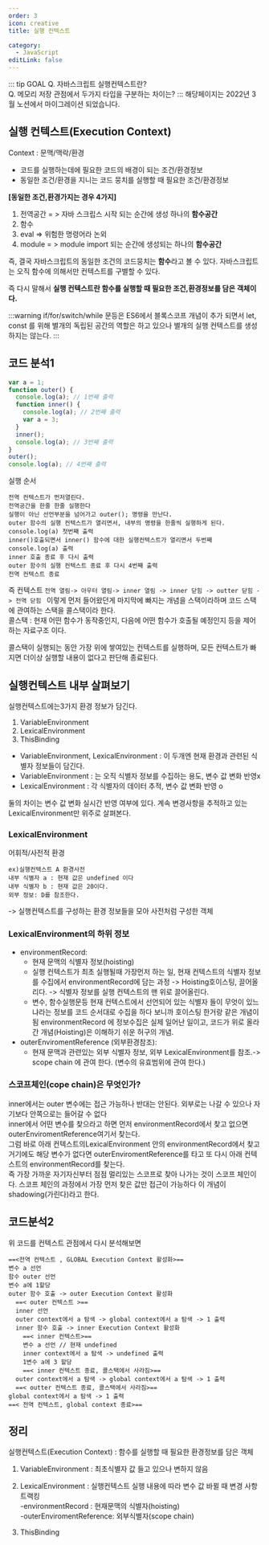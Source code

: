 ```yaml
---
order: 3
icon: creative
title: 실행 컨텍스트

category:
  - JavaScript
editLink: false
---
```


::: tip GOAL
Q. 자바스크립트 실행컨텍스트란?  
Q. 메모리 저장 관점에서 두가지 타입을 구분하는 차이는?
:::
해당페이지는 2022년 3월 노션에서 마이그레이션 되었습니다.

## 실행 컨텍스트(Execution Context)

Context : 문맥/맥락/환경

- 코드를 실행하는데에 필요한 코드의 배경이 되는 조건/환경정보
- 동일한 조건/환경을 지니는 코드 뭉치를 실행할 때 필요한 조건/환경정보

**[동일한 조건,환경가지는 경우 4가지]**

1. 전역공간 = > 자바 스크립스 시작 되는 순간에 생성 하나의 **함수공간**
2. 함수
3. eval => 위험한 명령어라 논외
4. module = > module import 되는 순간에 생성되는 하나의 **함수공간**

즉, 결국 자바스크립트의 동일한 조건의 코드뭉치는 **함수**라고 볼 수 있다.
자바스크립트는 오직 함수에 의해서만 컨텍스트를 구별할 수 있다.

즉 다시 말해서 **실행 컨텍스트란 함수를 실행할 때 필요한 조건,환경정보를 담은 객체이다.**

:::warning
if/for/switch/while 문등은 ES6에서 블록스코프 개념이 추가 되면서 let, const 를 위해 별개의 독립된 공간의 역할은 하고 있으나 별개의 실행 컨텍스트를 생성하지는 않는다.
:::

## 코드 분석1

```js
var a = 1;
function outer() {
  console.log(a); // 1번째 출력
  function inner() {
    console.log(a); // 2번째 출력
    var a = 3;
  }
  inner();
  console.log(a); // 3번째 출력
}
outer();
console.log(a); // 4번째 출력
```

실행 순서

```
전역 컨텍스트가 먼저열린다.
전역공간을 한줄 한줄 실행한다
실행이 아닌 선언부분을 넘어가고 outer(); 명령을 만난다.
outer 함수의 실행 컨텍스트가 열리면서, 내부의 명령을 한줄씩 실행하게 된다.
console.log(a) 첫번째 출력
inner()호출되면서 inner() 함수에 대한 실행컨텍스트가 열리면서 두번째 console.log(a) 출력
inner 호출 종료 후 다시 출력
outer 함수의 실행 컨텍스트 종료 후 다시 4번째 출력
전역 컨텍스트 종료
```

즉 컨텍스트 `전역 열림-> 아우터 열림-> inner 열림 -> inner 닫힘 -> outter 닫힘 -> 전역 닫힘 `
이렇게 먼저 들어왔던게 마지막에 빠지는 개념을 스택이라하며 코드 스택에 관여하는 스택을 콜스택이라 한다.  
콜스택 : 현재 어떤 함수가 동작중인지, 다음에 어떤 함수가 호출될 예정인지 등을 제어하는 자료구조 이다.

콜스택이 실행되는 동안 가장 위에 쌓여있는 컨텍스트를 실행하며, 모든 컨텍스트가 빠지면 더이상 실행할 내용이 없다고 판단해 종료된다.

## 실행컨텍스트 내부 살펴보기

실행컨텍스트에는3가지 환경 정보가 담긴다.

1. VariableEnvironment
2. LexicalEnvironment
3. ThisBinding

- VariableEnvironment, LexicalEnvironment : 이 두개엔 현재 환경과 관련된 식별자 정보들이 담긴다.
- VariableEnvironment : 는 오직 식별자 정보를 수집하는 용도, 변수 값 변화 반영x
- LexicalEnvironment : 각 식별자의 데이터 추적, 변수 값 변화 반영 o

둘의 차이는 변수 값 변화 실시간 반영 여부에 있다. 계속 변경사항을 추적하고 있는 LexicalEnvironment만 위주로 살펴본다.

### LexicalEnvironment

어휘적/사전적 환경

```
ex)실행컨텍스트 A 환경사전
내부 식별자 a : 현재 값은 undefined 이다
내부 식별자 b : 현재 값은 20이다.
외부 정보: D를 참조한다.
```

-> 실행컨텍스트를 구성하는 환경 정보들을 모아 사전처럼 구성한 객체

### LexicalEnvironment의 하위 정보

- environmentRecord:
  - 현재 문맥의 식별자 정보(hoisting)
  - 실행 컨텍스트가 최초 실행될때 가장먼저 하는 일, 현재 컨텍스트의 식별자 정보를 수집에서 environmentRecord에 담는 과정 -> Hoisting호이스팅, 끌어올리다. -> 식별자 정보를 실행 컨텍스트의 맨 위로 끌어올린다.
  - 변수, 함수실행문등 현재 컨텍스트에서 선언되어 있는 식별자 들이 무엇이 있느냐라는 정보를 코드 순서대로 수집을 하다 보니까 호이스팅 한거랑 같은 개념이됨 environmentRecord 에 정보수집은 실제 일어난 일이고, 코드가 위로 올라간 개념(Hoisting)은 이해하기 쉬운 허구의 개념.
- outerEnviromentReference (외부환경참조):
  - 현재 문맥과 관련있는 외부 식별자 정보, 외부 LexicalEnvironment를 참조.-> scope chain 에 관여 한다. (변수의 유효범위에 관여 한다.)

### 스코프체인(cope chain)은 무엇인가?

inner에서는 outer 변수에는 접근 가능하나 반대는 안된다. 외부로는 나갈 수 있으나 자기보다 안쪽으로는 들어갈 수 없다  
inner에서 어떤 변수를 찾으라고 하면 먼저 environmentRecord에서 찾고 없으면 outerEnviromentReference여기서 찾는다.  
그럼 바로 아래 컨텍스트의LexicalEnvironment 안의 environmentRecord에서 찾고 거기에도 해당 변수가 없다면 outerEnviromentReference를 타고 또 다시 아래 컨텍스트의 environmentRecord를 찾는다.  
즉 가장 가까운 자기자신부터 점점 멀리있는 스코프로 찾아 나가는 것이 스코프 체인이다.
스코프 체인의 과정에서 가장 먼저 찾은 값만 접근이 가능하다 이 개념이 shadowing(가린다)라고 한다.

## 코드분석2

위 코드를 컨텍스트 관점에서 다시 분석해보면

```{1,6,10,14,17,21}
==<전역 컨텍스트 , GLOBAL Execution Context 활성화>==
변수 a 선언
함수 outer 선언
변수 a에 1할당
outer 함수 호출 -> outer Execution Context 활성화
  ==< outer 컨텍스트 >==
  inner 선언
  outer context에서 a 탐색 -> global context에서 a 탐색 -> 1 출력
  inner 함수 호출 -> inner Execution Context 활성화
    ==< inner 컨텍스트>==
    변수 a 선언 // 현재 undefined
    inner context에서 a 탐색 -> undefined 출력
    1변수 a에 3 할당
    ==< inner 컨텍스트 종료, 콜스택에서 사라짐>==
  outer context에서 a 탐색 -> global context에서 a 탐색 -> 1 출력
  ==< outter 컨텍스트 종료, 콜스택에서 사라짐>==
global context에서 a 탐색 -> 1 출력
==< 전역 컨텍스트, global context 종료>==
```

## 정리

실행컨텍스트(Execution Context) : 함수를 실행할 때 필요한 환경정보를 담은 객체

1. VariableEnvironment : 최초식별자 값 들고 있으나 변하지 않음
2. LexicalEnvironment : 실행컨텍스트 실행 내용에 따라 변수 값 바뀔 때 변경 사항 트랙킹  
   -environmentRecord : 현재문맥의 식별자(hoisting)  
   -outerEnviromentReference: 외부식별자(scope chain)

3. ThisBinding
